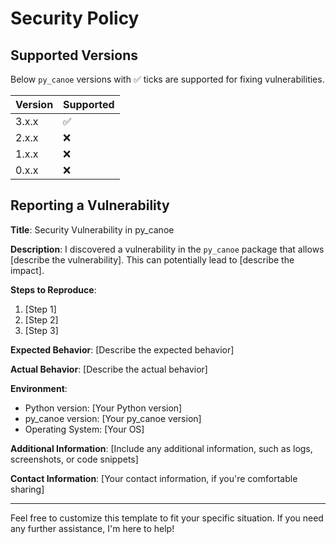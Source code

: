 # Security Policy

## Supported Versions

Below `py_canoe` versions with :white_check_mark: ticks are supported for fixing vulnerabilities.

| Version | Supported          |
| ------- | ------------------ |
| 3.x.x   | :white_check_mark: |
| 2.x.x   | :x:                |
| 1.x.x   | :x:                |
| 0.x.x   | :x:                |

## Reporting a Vulnerability

**Title**: Security Vulnerability in py_canoe

**Description**: 
I discovered a vulnerability in the `py_canoe` package that allows [describe the vulnerability]. This can potentially lead to [describe the impact].

**Steps to Reproduce**:
1. [Step 1]
2. [Step 2]
3. [Step 3]

**Expected Behavior**: 
[Describe the expected behavior]

**Actual Behavior**: 
[Describe the actual behavior]

**Environment**:
- Python version: [Your Python version]
- py_canoe version: [Your py_canoe version]
- Operating System: [Your OS]

**Additional Information**: 
[Include any additional information, such as logs, screenshots, or code snippets]

**Contact Information**: 
[Your contact information, if you're comfortable sharing]

---

Feel free to customize this template to fit your specific situation. If you need any further assistance, I'm here to help!
